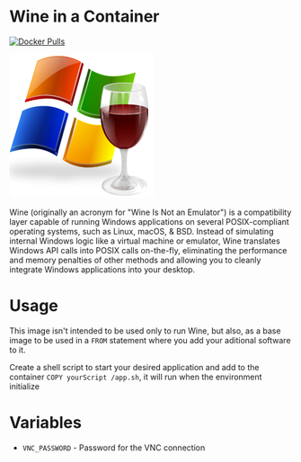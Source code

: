 # Wine in a Container 

[![Docker Pulls](https://img.shields.io/docker/pulls/strm/wine.svg?style=plastic)](https://hub.docker.com/r/strm/wine/)

![logo](logo.png)

Wine (originally an acronym for "Wine Is Not an Emulator") is a compatibility layer capable of running Windows applications on several POSIX-compliant operating systems, such as Linux, macOS, & BSD. Instead of simulating internal Windows logic like a virtual machine or emulator, Wine translates Windows API calls into POSIX calls on-the-fly, eliminating the performance and memory penalties of other methods and allowing you to cleanly integrate Windows applications into your desktop.

# Usage

This image isn't intended to be used only to run Wine, but also, as a base image to be used in a `FROM` statement where you add your aditional software to it.

Create a shell script to start your desired application and add to the container `COPY yourScript /app.sh`, it will run when the environment initialize

# Variables

  * `VNC_PASSWORD` - Password for the VNC connection
